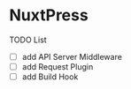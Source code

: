 # NuxtPress

TODO List

- [ ] add API Server Middleware
- [ ] add Request Plugin
- [ ] add Build Hook
